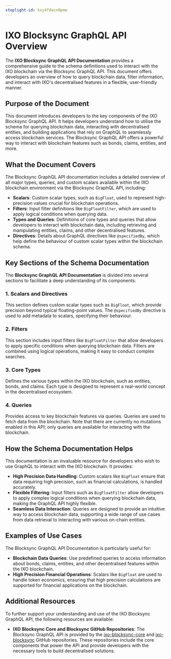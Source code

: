 ```yaml
---
stoplight-id: kzy4fdwcn0pmw
---
```


# IXO Blocksync GraphQL API Overview

The **IXO Blocksync GraphQL API Documentation** provides a comprehensive guide to the schema definitions used to interact with the IXO blockchain via the Blocksync GraphQL API. This document offers developers an overview of how to query blockchain data, filter information, and interact with IXO's decentralised features in a flexible, user-friendly manner.

## Purpose of the Document

This document introduces developers to the key components of the IXO Blocksync GraphQL API. It helps developers understand how to utilise the schema for querying blockchain data, interacting with decentralised entities, and building applications that rely on GraphQL to seamlessly access blockchain services. The Blocksync GraphQL API offers a powerful way to interact with blockchain features such as bonds, claims, entities, and more.

## What the Document Covers

The Blocksync GraphQL API documentation includes a detailed overview of all major types, queries, and custom scalars available within the IXO blockchain environment via the Blocksync GraphQL API, including:

- **Scalars**: Custom scalar types, such as `BigFloat`, used to represent high-precision values crucial for blockchain operations.
- **Filters**: Input filter definitions like `BigFloatFilter`, which are used to apply logical conditions when querying data.
- **Types and Queries**: Definitions of core types and queries that allow developers to interact with blockchain data, including retrieving and manipulating entities, claims, and other decentralised features.
- **Directives**: Details about GraphQL directives like `@specifiedBy`, which help define the behaviour of custom scalar types within the blockchain schema.

## Key Sections of the Schema Documentation

The **Blocksync GraphQL API Documentation** is divided into several sections to facilitate a deep understanding of its components:

### 1. Scalars and Directives

This section defines custom scalar types such as `BigFloat`, which provide precision beyond typical floating-point values. The `@specifiedBy` directive is used to add metadata to scalars, specifying their behaviour.

### 2. Filters

This section includes input filters like `BigFloatFilter` that allow developers to apply specific conditions when querying blockchain data. Filters are combined using logical operations, making it easy to conduct complex searches.

### 3. Core Types

Defines the various types within the IXO blockchain, such as entities, bonds, and claims. Each type is designed to represent a real-world concept in the decentralised ecosystem.

### 4. Queries

Provides access to key blockchain features via queries. Queries are used to fetch data from the blockchain. Note that there are currently no mutations enabled in this API; only queries are available for interacting with the blockchain.

## How the Schema Documentation Helps

This documentation is an invaluable resource for developers who wish to use GraphQL to interact with the IXO blockchain. It provides:

- **High Precision Data Handling**: Custom scalars like `BigFloat` ensure that data requiring high precision, such as financial calculations, is handled accurately.
- **Flexible Filtering**: Input filters such as `BigFloatFilter` allow developers to apply complex logical conditions when querying blockchain data, making the GraphQL API highly flexible.
- **Seamless Data Interaction**: Queries are designed to provide an intuitive way to access blockchain data, supporting a wide range of use cases from data retrieval to interacting with various on-chain entities.

## Examples of Use Cases

The Blocksync GraphQL API Documentation is particularly useful for:

- **Blockchain Data Queries**: Use predefined queries to access information about bonds, claims, entities, and other decentralised features within the IXO blockchain.
- **High Precision Financial Operations**: Scalars like `BigFloat` are used to handle token economics, ensuring that high precision calculations are supported for financial applications on the blockchain.

## Additional Resources

To further support your understanding and use of the IXO Blocksync GraphQL API, the following resources are available:

- **IXO Blocksync Core and Blocksync GitHub Repositories**: The Blocksync GraphQL API is provided by the [ixo-blocksync-core](https://github.com/ixofoundation/ixo-blocksync-core) and [ixo-blocksync](https://github.com/ixofoundation/ixo-blocksync) GitHub repositories. These repositories include the core components that power the API and provide developers with the necessary tools to build decentralised solutions.

